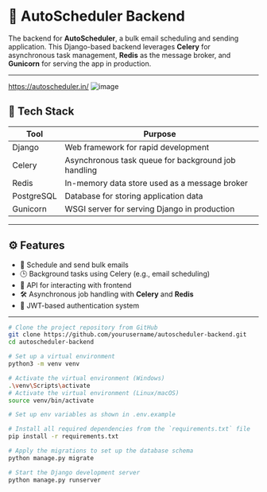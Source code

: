 # 🚀 AutoScheduler Backend

The backend for **AutoScheduler**, a bulk email scheduling and sending application. This Django-based backend leverages **Celery** for asynchronous task management, **Redis** as the message broker, and **Gunicorn** for serving the app in production.

---

https://autoscheduler.in/
![image](https://github.com/user-attachments/assets/bf20dabf-6919-4ecb-bfa6-c0831201e0ee)


## 🧰 Tech Stack

| Tool           | Purpose                                             |
|----------------|-----------------------------------------------------|
| Django         | Web framework for rapid development                 |
| Celery         | Asynchronous task queue for background job handling |
| Redis          | In-memory data store used as a message broker       |
| PostgreSQL     | Database for storing application data               |
| Gunicorn       | WSGI server for serving Django in production        |

---

## ⚙️ Features

- 📧 Schedule and send bulk emails
- 🕒 Background tasks using Celery (e.g., email scheduling)
- 🔧 API for interacting with frontend
- 🛠️ Asynchronous job handling with **Celery** and **Redis**
- 🔐 JWT-based authentication system

---

```bash
# Clone the project repository from GitHub
git clone https://github.com/yourusername/autoscheduler-backend.git
cd autoscheduler-backend

# Set up a virtual environment
python3 -m venv venv

# Activate the virtual environment (Windows)
.\venv\Scripts\activate
# Activate the virtual environment (Linux/macOS)
source venv/bin/activate

# Set up env variables as shown in .env.example

# Install all required dependencies from the `requirements.txt` file
pip install -r requirements.txt

# Apply the migrations to set up the database schema
python manage.py migrate

# Start the Django development server
python manage.py runserver
```
